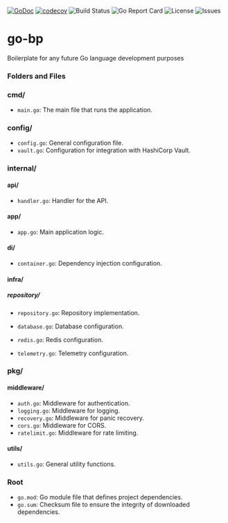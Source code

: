 [![GoDoc](https://godoc.org/github.com/renatosaksanni/go-bp?status.svg)](https://godoc.org/github.com/renatosaksanni/go-bp)
[![codecov](https://codecov.io/gh/renatosaksanni/go-bp/branch/main/graph/badge.svg)](https://codecov.io/gh/renatosaksanni/go-bp)
![Build Status](https://img.shields.io/github/actions/workflow/status/renatosaksanni/go-bp/ci.yml?branch=main)
![Go Report Card](https://goreportcard.com/badge/github.com/renatosaksanni/go-bp)
![License](https://img.shields.io/github/license/renatosaksanni/go-bp.svg)
![Issues](https://img.shields.io/github/issues/renatosaksanni/go-bp.svg)


# go-bp
Boilerplate for any future Go language development purposes

### Folders and Files

### cmd/
- `main.go`: The main file that runs the application.

### config/
- `config.go`: General configuration file.
- `vault.go`: Configuration for integration with HashiCorp Vault.

### internal/
#### api/
- `handler.go`: Handler for the API.

#### app/
- `app.go`: Main application logic.

#### di/
- `container.go`: Dependency injection configuration.

#### infra/
##### repository/
- `repository.go`: Repository implementation.

- `database.go`: Database configuration.
- `redis.go`: Redis configuration.
- `telemetry.go`: Telemetry configuration.

### pkg/
#### middleware/
- `auth.go`: Middleware for authentication.
- `logging.go`: Middleware for logging.
- `recovery.go`: Middleware for panic recovery.
- `cors.go`: Middleware for CORS.
- `ratelimit.go`: Middleware for rate limiting.

#### utils/
- `utils.go`: General utility functions.

### Root
- `go.mod`: Go module file that defines project dependencies.
- `go.sum`: Checksum file to ensure the integrity of downloaded dependencies.
